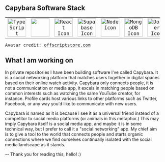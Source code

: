 ## Capybara Software Stack

<div style="font-family: 'VT323', monospace; align-items: center; max-width: 700px; margin: 0 auto;">
  <table style="max-width: 700px; margin: 0 auto;">
    <tr>
            <td align="center" width="116"><a href="https://www.typescriptlang.org/" title="TypeScript" target="_blank"><img src="https://cdn.jsdelivr.net/gh/devicons/devicon/icons/typescript/typescript-original.svg" style="width: 60px; height: 60px;" alt="TypeScript Icon"/></a></td>
      <td align="center" width="116"><a href="https://mui.com/" title="Material UI" target="_blank">
        <img src="https://cdn.jsdelivr.net/gh/devicons/devicon@latest/icons/materialui/materialui-original.svg" style="width: 60px; height: 60px;" /></a></td>
            <td align="center" width="116"><a href="https://react.dev/" title="Reactjs" target="_blank"><img src="https://cdn.jsdelivr.net/gh/devicons/devicon@latest/icons/react/react-original.svg" alt="React Icon" style="width: 60px; height: 60px;" /></a></td>
            <td align="center" width="116"><a href="https://supabase.com/" title="Supabase" target="_blank">
            <img src="https://cdn.jsdelivr.net/gh/devicons/devicon@latest/icons/supabase/supabase-original.svg" style="width: 60px; height: 60px;" alt="Supabase Icon"/></a></td>
      <td align="center" width="116"><a href="https://koajs.com/" title="Node" target="_blank">
            <img src="https://cdn.jsdelivr.net/gh/devicons/devicon@latest/icons/nodejs/nodejs-original.svg" style="width: 60px; height: 60px;" alt="Node Icon"/></a></td>
                  <td align="center" width="116"><a href="https://www.mongodb.com/" title="MongoDB" target="_blank"><img src="https://cdn.jsdelivr.net/gh/devicons/devicon/icons/mongodb/mongodb-original.svg" style="width: 60px; height: 60px;" alt="MongoDB Icon"/></a></td>
      <td align="center" width="116"><a href="https://mochajs.org/" title="Mocha" target="_blank">
            <img src="https://cdn.jsdelivr.net/gh/devicons/devicon@latest/icons/mocha/mocha-original.svg" style="width: 60px; height: 60px;" alt="Docker Icon"/></a></td>
    </tr>
  </table>

Avatar credit: [offscriptstore.com](https://offscriptstore.com)

</div>


## What I am working on

In private repositories I have been building software I've called Capybara. It is a social networking platform that matches users together in digital spaces based on their online watch activity. Capybara only connects people, it is not a communication or media app, it excels in matching people based on common interests such as watching the same YouTube creator, for instance. Profile cards host various links to other platforms such as Twitter, Facebook, or any way you'd like to communicate with new users. 

Capybara is named as it is because I see it as a universal friend instead of a competitor to social media platforms (or animals in this metaphor.) This may imply Capybara itself is a social media app, and maybe it is in some technical way, but I prefer to call it a "social networking" app. My chief aim is to give a tool to the world that connects people and starts organic connections where we find ourselves continually isolated with the social media landscape as it stands.

-- Thank you for reading this, hello! :)

